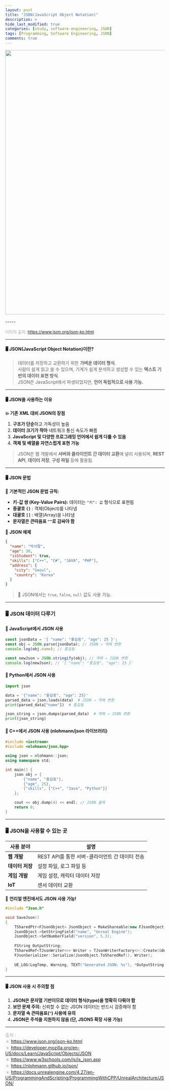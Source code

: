 ```yaml
---  
layout: post  
title: "JSON(JavaScript Object Notation)"  
description: >  
hide_last_modified: true  
categories: [study, software-engineering, JSON]
tags: [Programming, Software Engineering, JSON]
comments: true  
---  
```


<p align="center">  
  <img src="/assets/img/blog/json/json-logo.png" style="width: 832px; height: auto;" />  
</p>  
-----  

<span style="color:darkgray; font-size:13px;">이미지 출처: https://www.json.org/json-ko.html</span>  

-----  

#### 🖥️ JSON(JavaScript Object Notation)이란?  
> 데이터를 저장하고 교환하기 위한 **가벼운 데이터 형식**.  
> 사람이 쉽게 읽고 쓸 수 있으며, 기계가 쉽게 분석하고 생성할 수 있는 **텍스트 기반의 데이터 표현 방식**.  
> JSON은 JavaScript에서 파생되었지만, **언어 독립적으로 사용 가능.**  

----  
#### 🖥️ JSON을 사용하는 이유  

**💥 기존 XML 대비 JSON의 장점**  
1. **구조가 단순**하고 가독성이 높음  
2. **데이터 크기가 작아** 네트워크 통신 속도가 빠름  
3. **JavaScript 및 다양한 프로그래밍 언어에서 쉽게 다룰 수 있음**  
4. **객체 및 배열을 자연스럽게 표현 가능**  

> JSON은 웹 개발에서 **서버와 클라이언트 간 데이터 교환**에 널리 사용되며, **REST API**, **데이터 저장**, **구성 파일** 등에 활용됨.  

----  
#### 🖥️ JSON 문법  

📌 **기본적인 JSON 문법 규칙:**  
- **키-값 쌍 (Key-Value Pairs):** 데이터는 `"키": 값` 형식으로 표현됨  
- **중괄호 `{}`** : 객체(Object)를 나타냄  
- **대괄호 `[]`** : 배열(Array)을 나타냄  
- **문자열은 큰따옴표 `""`로 감싸야 함**  

📌 **JSON 예제**  
```json
{
  "name": "박서팔",
  "age": 30,
  "isStudent": true,
  "skills": ["C++", "C#", "JAVA", "PHP"],
  "address": {
    "city": "Seoul",
    "country": "Korea"
  }
}
```

> 📌 JSON에서는 `true`, `false`, `null` 값도 사용 가능.

----  
### 🖥️ JSON 데이터 다루기  
#### 🔹 JavaScript에서 JSON 사용  

```javascript
const jsonData = '{ "name": "홍길동", "age": 25 }';
const obj = JSON.parse(jsonData); // JSON → 객체 변환
console.log(obj.name); // 홍길동

const newJson = JSON.stringify(obj); // 객체 → JSON 변환
console.log(newJson); // '{ "name": "홍길동", "age": 25 }'
```

#### 🔹 Python에서 JSON 사용  

```python
import json

data = '{"name": "홍길동", "age": 25}'
parsed_data = json.loads(data)  # JSON → 객체 변환
print(parsed_data["name"])  # 홍길동

json_string = json.dumps(parsed_data)  # 객체 → JSON 변환
print(json_string)
```

#### 🔹 C++에서 JSON 사용 (nlohmann/json 라이브러리)  

```cpp
#include <iostream>
#include <nlohmann/json.hpp>

using json = nlohmann::json;
using namespace std;

int main() {
    json obj = {
        {"name", "홍길동"},
        {"age", 25},
        {"skills", {"C++", "Java", "Python"}}
    };

    cout << obj.dump(4) << endl; // JSON 출력
    return 0;
}
```

----  
### 🖥️ JSON을 사용할 수 있는 곳  
| 사용 분야 | 설명 |
|----------|------|
| **웹 개발** | REST API를 통한 서버-클라이언트 간 데이터 전송 |
| **데이터 저장** | 설정 파일, 로그 파일 등 |
| **게임 개발** | 게임 설정, 캐릭터 데이터 저장 |
| **IoT** | 센서 데이터 교환 |

📌 **언리얼 엔진에서도 JSON 사용 가능!**
```cpp
#include "Json.h"

void SaveJson() 
{
    TSharedPtr<FJsonObject> JsonObject = MakeShareable(new FJsonObject());
    JsonObject->SetStringField("name", "Unreal Engine");
    JsonObject->SetNumberField("version", 5.3);
    
    FString OutputString;
    TSharedRef<TJsonWriter<>> Writer = TJsonWriterFactory<>::Create(&OutputString);
    FJsonSerializer::Serialize(JsonObject.ToSharedRef(), Writer);
    
    UE_LOG(LogTemp, Warning, TEXT("Generated JSON: %s"), *OutputString);
}
```

----  
#### 🖥️ JSON 사용 시 주의할 점  
1. **JSON은 문자열 기반이므로 데이터 형식(type)을 명확히 다뤄야 함**  
2. **보안 문제 주의:** 신뢰할 수 없는 JSON 데이터는 반드시 검증해야 함  
3. **문자열 속 큰따옴표(`"`) 사용에 유의**  
4. **JSON은 주석을 지원하지 않음 (단, JSON5 확장 사용 가능)**  

----  
<span style="color:darkgray">출처 : <br>
＊ https://www.json.org/json-ko.html <br>
＊ https://developer.mozilla.org/en-US/docs/Learn/JavaScript/Objects/JSON <br>
＊ https://www.w3schools.com/js/js_json.asp <br>
＊ https://nlohmann.github.io/json/ <br>
＊ https://docs.unrealengine.com/4.27/en-US/ProgrammingAndScripting/ProgrammingWithCPP/UnrealArchitecture/JSON/ <br>
</span>

